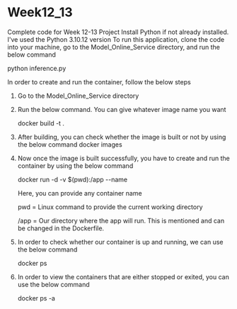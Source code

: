 # Week12_13
Complete code for Week 12-13 Project
Install Python if not already installed. I've used the Python 3.10.12 version
To run this application, clone the code into your machine, go to the Model_Online_Service directory, and run the below command

python inference.py

In order to create and run the container, follow the below steps
1. Go to the Model_Online_Service directory
2. Run the below command. You can give whatever image name you want
   
    docker build -t <nameofimage> .
   
3. After building, you can check whether the image is built or not by using the below command
    docker images
4. Now once the image is built successfully, you have to create and run the container by using the below command
   
    docker run -d -v $(pwd):/app --name <nameofimage> <nameofcontainer>

    Here, you can provide any container name
   
    pwd = Linux command to provide the current working directory
   
    /app = Our directory where the app will run. This is mentioned and can be changed in the Dockerfile.
   
5. In order to check whether our container is up and running, we can use the below command
   
    docker ps
   
6. In order to view the containers that are either stopped or exited, you can use the below command
   
    docker ps -a
